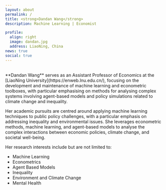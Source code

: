 ```yaml
---
layout: about
permalink: /
title: <strong>Dandan Wang</strong>
description: Machine Learning | Economist

profile:
  align: right
  image: dandan.jpg
  address: LiaoNing, China
news: true
social: true
---
```

<br>
**Dandan Wang** serves as an Assistant Professor of Economics at the [LiaoNing University](https://enweb.lnu.edu.cn/),  focusing on the development and maintenance of machine learning and econometric toolboxes, with particular emphasising on methods for analysing complex systems involving agent-based models and policy simulations related to climate change and inequality.

Her academic pursuits are centred around applying machine learning techniques to public policy challenges, with a particular emphasis on addressing inequality and environmental issues. She leverages econometric methods, machine learning, and agent-based models to analyse the complex interactions between economic policies, climate change, and societal well-being.

Her research interests include but are not limited to:
* Machine Learning
* Econometrics
* Agent Based Models
* Inequality
* Environment and Climate Change
* Mental Health


<!-- I'm currently a masters student of robotics at Northwestern University in Chicago. My passion lies in prosthetics, learning new ways of augmenting human ability, and making new methodologies accessible.

I received my BS in mechanical engineering in 2014 at Iowa State University. I completed my internship at the Rehabilitation Institute of Chicago (rebuilt as the [Shirley Ryan Ability Lab](https://www.sralab.org/)) then moved on to the start-up world developing computer vision technologies. In 2019, I was accepted into the Masters of Science in Robotics program at Northwestern University.

Disability or impairment in the wake of trauma may be difficult or impossible for the body to overcome. My professional goal is to help build systems that interact with the body to improve function, strength, and ability. By understanding how the body's underlying systems operates and communicate, we can build devices that interact with the body in a much more natural way.-->

<!-- By watching how mother nature overcomes her challenges, we can incorporate those lessons into engineering design. When we apply those naturally inspired systems, not only do we learn more about our own world, but we develop a deeper respect for it. -->

 <!-- How does the body provide blood to every cell, and could we use that system and apply it to our roads and highways? Can we use novel piezoelectric materials as artificial muscles? What can CNNs teach us about our own visul cortex?  -->

<!-- Link to your social media connections, too. This theme is set up to use [Font Awesome icons](http://fortawesome.github.io/Font-Awesome/){:target="\_blank"} and [Academicons](https://jpswalsh.github.io/academicons/){:target="\_blank"}, like the ones below. Add your Facebook, Twitter, LinkedIn, Google Scholar, or just disable all of them. -->
